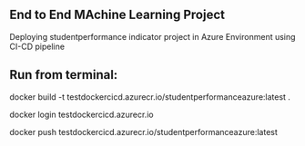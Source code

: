 ## End to End MAchine Learning Project
Deploying studentperformance indicator project in Azure Environment using CI-CD pipeline


## Run from terminal:

docker build -t testdockercicd.azurecr.io/studentperformanceazure:latest .

docker login testdockercicd.azurecr.io

docker push testdockercicd.azurecr.io/studentperformanceazure:latest
